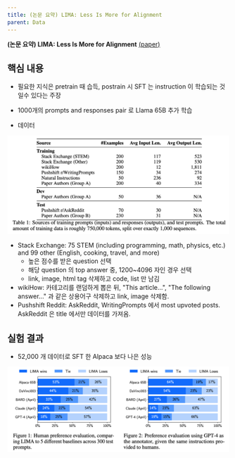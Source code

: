 ```yaml
---
title: (논문 요약) LIMA: Less Is More for Alignment
parent: Data
---
```


**(논문 요약) LIMA: Less Is More for Alignment** [(paper)](https://arxiv.org/pdf/2305.11206)

## 핵심 내용
- 필요한 지식은 pretrain 때 습득, postrain 시 SFT 는 instruction 이 학습되는 것일수 있다는 주장
- 1000개의 prompts and responses pair 로 Llama 65B 추가 학습

- 데이터   

<img src="/data/papers/lima/data.png" width="800" />  


- Stack Exchange: 75 STEM (including programming, math, physics, etc.) and 99 other (English, cooking, travel, and more)
   - 높은 점수를 받은 question 선택
   - 해당 question 의 top answer 중, 1200~4096 자인 경우 선택
   - link, image, html tag 삭제하고 code, list 만 남김
- wikiHow: 카테고리를 랜덤하게 뽑은 뒤, "This article...", "The following answer..." 과 같은 상용어구 삭제하고 link, image 삭제함.
- Pushshift Reddit: AskReddit, WritingPrompts 에서 most upvoted posts. AskReddit 은 title 에서만 데이터를 가져옴.


## 실험 결과
- 52,000 개 데이터로 SFT 한 Alpaca 보다 나은 성능

<img src="/data/papers/lima/result.png" width="800" />